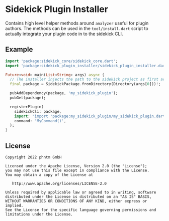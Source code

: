 # Sidekick Plugin Installer

Contains high level helper methods around `analyzer` useful for plugin authors.
The methods can be used in the `tool/install.dart` script to actually integrate your plugin code in to the sidekick CLI.

## Example 

```dart
import 'package:sidekick_core/sidekick_core.dart';
import 'package:sidekick_plugin_installer/sidekick_plugin_installer.dart';

Future<void> main(List<String> args) async {
  // The installer injects the path to the sidekick project as first argument
  final package = SidekickPackage.fromDirectory(Directory(args[0]))!;

  pubAddDependency(package, 'my_sidekick_plugin');
  pubGet(package);

  registerPlugin(
    sidekickCli: package,
    import: "import 'package:my_sidekick_plugin/my_sidekick_plugin.dart';",
    command: 'MyCommand()',
  );
}
```

## License

```text
Copyright 2022 phntm GmbH

Licensed under the Apache License, Version 2.0 (the "License");
you may not use this file except in compliance with the License.
You may obtain a copy of the License at

   http://www.apache.org/licenses/LICENSE-2.0

Unless required by applicable law or agreed to in writing, software
distributed under the License is distributed on an "AS IS" BASIS,
WITHOUT WARRANTIES OR CONDITIONS OF ANY KIND, either express or implied.
See the License for the specific language governing permissions and
limitations under the License.
```
